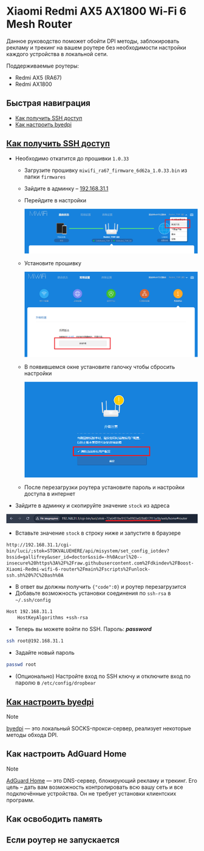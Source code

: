 Xiaomi Redmi AX5 AX1800 Wi-Fi 6 Mesh Router
===============

Данное руководство поможет обойти DPI методы, заблокировать рекламу и трекинг на вашем роутере без необходимости настройки каждого устройства в локальной сети.

Поддерживаемые роутеры:

- Redmi AX5 (RA67)
- Redmi AX1800

## Быстрая навиграция

- [Как получить SSH доступ](#ssh-access)
- [Как настроить byedpi](#configure-byedpi)

## <a href="#ssh-access" id="ssh-access" name="ssh-access">Как получить SSH доступ</a>

- Необходимо откатится до прошивки `1.0.33`
  - Загрузите прошивку `miwifi_ra67_firmware_6d62a_1.0.33.bin` из папки `firmwares`
  - Зайдите в админку – [192.168.31.1](http://192.168.31.1)
  - Перейдите в настройки

    ![firmware1.png](https://github.com/dkindev/Boost-Xiaomi-Redmi-wifi-6-router/raw/main/assets/firmware1.png)

  - Установите прошивку

    ![firmware2.png](https://github.com/dkindev/Boost-Xiaomi-Redmi-wifi-6-router/raw/main/assets/firmware2.png)

  - В появившемся окне установите галочку чтобы сбросить настройки

    ![firmware3.png](https://github.com/dkindev/Boost-Xiaomi-Redmi-wifi-6-router/raw/main/assets/firmware3.png)

  - После перезагрузки роутера установите пароль и настройки доступа в интернет
- Зайдите в админку и скопируйте значение `stock` из адреса

![browser-stock.png](https://github.com/dkindev/Boost-Xiaomi-Redmi-wifi-6-router/raw/main/assets/browser-stock.png)

- Вставьте значение `stock` в строку ниже и запустите в браузере
```
http://192.168.31.1/cgi-bin/luci/;stok=STOKVALUEHERE/api/misystem/set_config_iotdev?bssid=gallifrey&user_id=doctor&ssid=-h%0Acurl%20--insecure%20https%3A%2F%2Fraw.githubusercontent.com%2Fdkindev%2FBoost-Xiaomi-Redmi-wifi-6-router%2Fmain%2Fscripts%2Funlock-ssh.sh%20%7C%20ash%0A
```
- В ответ вы должны получить `{"code":0}` и роутер перезагрузится
- Добавьте возможность установки соединения по `ssh-rsa` в `~/.ssh/config`

```
Host 192.168.31.1
    HostKeyAlgorithms +ssh-rsa
```

- Теперь вы можете войти по SSH. Пароль: _**password**_

```bash
ssh root@192.168.31.1
```

- Задайте новый пароль

```sh
passwd root
```

- (Опционально) Настройте вход по SSH ключу и отключите вход по паролю в `/etc/config/dropbear`

## <a href="#configure-byedpi" id="configure-byedpi" name="configure-byedpi">Как настроить byedpi</a>

> [!NOTE]
> [byedpi](https://github.com/hufrea/byedpi) — это локальный SOCKS-прокси-сервер, реализует некоторые методы обхода DPI.

## Как настроить AdGuard Home

> [!NOTE]
> [AdGuard Home](https://github.com/AdguardTeam/AdGuardHome) — это DNS-сервер, блокирующий рекламу и трекинг. Его цель – дать вам возможность контролировать всю вашу сеть и все подключённые устройства. Он не требует установки клиентских программ.

## Как освободить память

## Если роутер не запускается